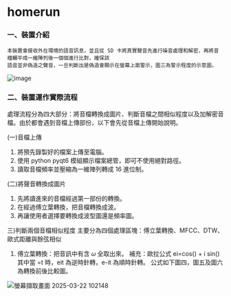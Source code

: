 # homerun
### 一、裝置介紹
    本裝置會接收外在環境的語音訊息，並且從 SD 卡將真實聲音先進行噪音處理和解密，再將音檔輾平成一維陣列後一個個進行比對，確保該
    語音並非偽造之聲音，一旦判斷出是偽造會顯示在螢幕上面警示，圖三為警示程度的示意圖。
![image](https://github.com/user-attachments/assets/262d6ddb-0420-40ae-95c9-73eddc25b67a)
### 二、裝置運作實際流程
處理流程分為四大部分：將音檔轉換成圖片、判斷音檔之間相似程度以及加解密音檔。由於都會遇到音檔上傳部份，以下會先從音檔上傳開始說明。

(一)音檔上傳
1. 將預先錄製好的檔案上傳至電腦。
2. 使用 python pyqt6 模組顯示檔案總管，即可不使用絕對路徑。
3. 讀取音檔頻率並壓縮為一維陣列轉成 16 進位制。

(二)將聲音轉換成圖片
1. 先將讀進來的音檔經過第一部份的轉換。
2. 在經過傅立葉轉換，把音檔轉換成波。
3. 再讓使用者選擇要轉換成波型圖還是頻率圖。

三)判斷兩個音檔相似程度
主要分為四個處理區塊：傅立葉轉換、MFCC、DTW、歐式距離與餘弦相似
1. 傅立葉轉換：把音訊中有含 𝜔 全取出來。
   補充：歐拉公式 ei=cos() + i sin()
   其中當 =t 時，eit 為逆時針轉，e-it 為順時針轉。
   公式如下圖四，圖五及圖六為轉換前後比較圖。

![螢幕擷取畫面 2025-03-22 102148](https://github.com/user-attachments/assets/c8acce1e-ec80-436a-acfb-951adf675b6a)
